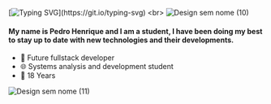 [![Typing SVG](https://readme-typing-svg.herokuapp.com/?color=6495ED&size=35&center=true&vCenter=true&width=1000&lines=Hello+Everyone___🐋;)](https://git.io/typing-svg)
<br>
![Design sem nome (10)](https://github.com/user-attachments/assets/27cf4985-bcf9-437c-8f56-effceda900f1)
#### My name is Pedro Henrique and I am a student, I have been doing my best to stay up to date with new technologies and their developments.
- 🌃 Future fullstack developer
- 🌐 Systems analysis and development student
- 🛫 18 Years

![Design sem nome (11)](https://github.com/user-attachments/assets/e488989c-ba59-445e-ba72-d8bc9edc1dd8)

